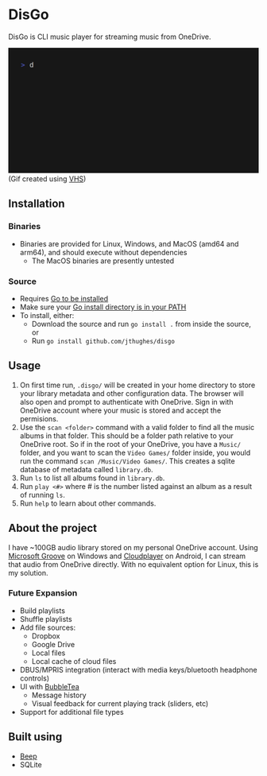# DisGo
DisGo is CLI music player for streaming music from OneDrive. 

![demo](demo.gif)
(Gif created using [VHS](https://github.com/charmbracelet/vhs))


## Installation
### Binaries
- Binaries are provided for Linux, Windows, and MacOS (amd64 and arm64), and should execute without dependencies
   - The MacOS binaries are presently untested
### Source
- Requires [Go to be installed](https://go.dev/doc/install)
- Make sure your [Go install directory is in your PATH]()
- To install, either:
   - Download the source and run ``go install .`` from inside the source, or
   - Run ``go install github.com/jthughes/disgo``

## Usage
1. On first time run, ``.disgo/`` will be created in your home directory to store your library metadata and other configuration data. The browser will also open and prompt to authenticate with OneDrive. Sign in with OneDrive account where your music is stored and accept the permisions.
2. Use the ``scan <folder>`` command with a valid folder to find all the music albums in that folder. This should be a folder path relative to your OneDrive root. So if in the root of your OneDrive, you have a ``Music/`` folder, and you want to scan the ``Video Games/`` folder inside, you would run the command ``scan /Music/Video Games/``. This creates a sqlite database of metadata called ``library.db``.
3. Run ``ls`` to list all albums found in ``library.db``.
4. Run ``play <#>`` where # is the number listed against an album as a result of running ``ls``.
5. Run ``help`` to learn about other commands.

## About the project
I have ~100GB audio library stored on my personal OneDrive account. Using [Microsoft Groove](https://en.wikipedia.org/wiki/Groove_Music) on Windows and [Cloudplayer](https://play.google.com/store/apps/details?id=com.doubleTwist.cloudPlayerPro&hl=en_AU&pli=1) on Android, I can stream that audio from OneDrive directly. With no equivalent option for Linux, this is my solution.

### Future Expansion
- Build playlists
- Shuffle playlists
- Add file sources:
  - Dropbox
  - Google Drive
  - Local files
  - Local cache of cloud files
- DBUS/MPRIS integration (interact with media keys/bluetooth headphone controls)
- UI with [BubbleTea](https://github.com/charmbracelet/bubbletea)
  - Message history
  - Visual feedback for current playing track (sliders, etc)
- Support for additional file types

## Built using
- [Beep](https://github.com/gopxl/beep)
- SQLite
